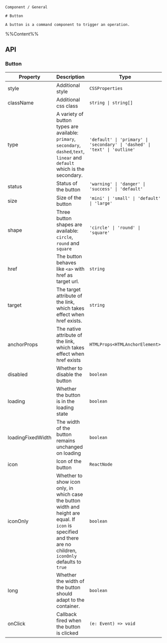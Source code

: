 `````
Component / General

# Button

A button is a command component to trigger an operation.
`````

%%Content%%

## API

### Button

|Property|Description|Type|DefaultValue|
|---|---|---|---|
|style|Additional style|`CSSProperties`|`-`|
|className|Additional css class|`string \| string[]`|`-`|
|type|A variety of button types are available: `primary`, `secondary`, `dashed`,`text`, `linear` and `default` which is the secondary.|`'default' \| 'primary' \| 'secondary' \| 'dashed' \| 'text' \| 'outline'`|`default`|
|status|Status of the button|`'warning' \| 'danger' \| 'success' \| 'default'`|`default`|
|size|Size of the button|`'mini' \| 'small' \| 'default' \| 'large'`|`default`|
|shape|Three button shapes are available: `circle`, `round` and `square`|`'circle' \| 'round' \| 'square'`|`square`|
|href|The button behaves like `<a>` with href as target url.|`string`|`-`|
|target|The target attribute of the link, which takes effect when href exists.|`string`|`-`|
|anchorProps|The native attribute of the link, which takes effect when href exists|`HTMLProps<HTMLAnchorElement>`|`-`|
|disabled|Whether to disable the button|`boolean`|`-`|
|loading|Whether the button is in the loading state|`boolean`|`-`|
|loadingFixedWidth|The width of the button remains unchanged on loading|`boolean`|`-`|
|icon|Icon of the button|`ReactNode`|`-`|
|iconOnly|Whether to show icon only, in which case the button width and height are equal. If `icon` is specified and there are no children, `iconOnly` defaults to `true`|`boolean`|`-`|
|long|Whether the width of the button should adapt to the container.|`boolean`|`-`|
|onClick|Callback fired when the button is clicked|`(e: Event) => void`|`-`|
